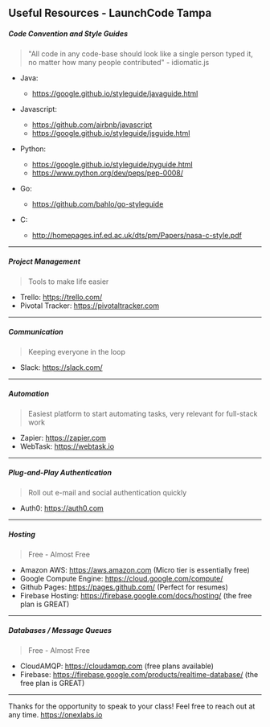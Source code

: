 ## Useful Resources - LaunchCode Tampa




#####  Code Convention and Style Guides 
> "All code in any code-base should look like a single person typed it, no matter how many people contributed" - idiomatic.js

- Java:
	- https://google.github.io/styleguide/javaguide.html

- Javascript:
	- https://github.com/airbnb/javascript
	- https://google.github.io/styleguide/jsguide.html

- Python:
	- https://google.github.io/styleguide/pyguide.html
	- https://www.python.org/dev/peps/pep-0008/

- Go: 
	- https://github.com/bahlo/go-styleguide

- C:
	- http://homepages.inf.ed.ac.uk/dts/pm/Papers/nasa-c-style.pdf

------------

#####  Project Management 

> Tools to make life easier

- Trello: https://trello.com/
- Pivotal Tracker: https://pivotaltracker.com

------------

##### Communication
> Keeping everyone in the loop

- Slack: https://slack.com/


------------

##### Automation
> Easiest platform to start automating tasks, very relevant for full-stack work

- Zapier: https://zapier.com
- WebTask: https://webtask.io

------------

##### Plug-and-Play Authentication
> Roll out e-mail and social authentication quickly

- Auth0: https://auth0.com

------------

##### Hosting
> Free - Almost Free

- Amazon AWS: https://aws.amazon.com (Micro tier is essentially free)
- Google Compute Engine: https://cloud.google.com/compute/
- Github Pages: https://pages.github.com/ (Perfect for resumes)
- Firebase Hosting: https://firebase.google.com/docs/hosting/ (the free plan is GREAT)

------------

##### Databases / Message Queues
> Free - Almost Free

- CloudAMQP: https://cloudamqp.com (free plans available)
- Firebase: https://firebase.google.com/products/realtime-database/ (the free plan is GREAT)

------------


Thanks for the opportunity to speak to your class! Feel free to reach out at any time. https://onexlabs.io
